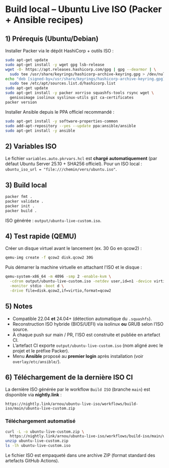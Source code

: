 # Build local – Ubuntu Live ISO (Packer + Ansible recipes)

## 1) Prérequis (Ubuntu/Debian)

Installer Packer via le dépôt HashiCorp + outils ISO :
```bash
sudo apt-get update
sudo apt-get install -y wget gpg lsb-release
wget -O- https://apt.releases.hashicorp.com/gpg | gpg --dearmor | \
  sudo tee /usr/share/keyrings/hashicorp-archive-keyring.gpg > /dev/null
echo "deb [signed-by=/usr/share/keyrings/hashicorp-archive-keyring.gpg] https://apt.releases.hashicorp.com $(lsb_release -cs) main" | \
  sudo tee /etc/apt/sources.list.d/hashicorp.list
sudo apt-get update
sudo apt-get install -y packer xorriso squashfs-tools rsync wget \
  genisoimage isolinux syslinux-utils git ca-certificates
packer version
```

Installer Ansible depuis le PPA officiel recommandé :
```bash
sudo apt-get install -y software-properties-common
sudo add-apt-repository --yes --update ppa:ansible/ansible
sudo apt-get install -y ansible
```

## 2) Variables ISO

Le fichier `variables.auto.pkrvars.hcl` est **chargé automatiquement** (par défaut Ubuntu Server 25.10 + SHA256 officiel).
Pour un ISO local : `ubuntu_iso_url = "file:///chemin/vers/ubuntu.iso"`.

## 3) Build local

```bash
packer fmt .
packer validate .
packer init .
packer build .
```

ISO générée : `output/ubuntu-live-custom.iso`.

## 4) Test rapide (QEMU)

Créer un disque virtuel avant le lancement (ex. 30 Go en qcow2) :

```bash
qemu-img create -f qcow2 disk.qcow2 30G
```

Puis démarrer la machine virtuelle en attachant l'ISO et le disque :

```bash
qemu-system-x86_64 -m 4096 -smp 2 -enable-kvm \
  -cdrom output/ubuntu-live-custom.iso -netdev user,id=n1 -device virtio-net,netdev=n1 \
  -monitor stdio -boot d \
  -drive file=disk.qcow2,if=virtio,format=qcow2
```

## 5) Notes

* Compatible 22.04 **et** 24.04+ (détection automatique du `.squashfs`).
* Reconstruction ISO hybride (BIOS/UEFI) via isolinux **ou** GRUB selon l’ISO source.
* À chaque push sur main / PR, l'ISO est construite et publiée en artefact CI.
* L’artefact CI exporte `output/ubuntu-live-custom.iso` (nom aligné avec le projet et le préfixe Packer).
* Menu **Ansible** proposé au **premier login** après installation (voir `overlay/etc/ansible/`).

## 6) Téléchargement de la dernière ISO CI

La dernière ISO générée par le workflow `Build ISO` (branche `main`) est disponible via **nightly.link** :

```
https://nightly.link/arnou/ubuntu-live-iso/workflows/build-iso/main/ubuntu-live-custom.zip
```

### Téléchargement automatisé

```bash
curl -L -o ubuntu-live-custom.zip \
  https://nightly.link/arnou/ubuntu-live-iso/workflows/build-iso/main/ubuntu-live-custom.zip
unzip ubuntu-live-custom.zip
ls -lh ubuntu-live-custom.iso
```

Le fichier ISO est empaqueté dans une archive ZIP (format standard des artefacts GitHub Actions).

